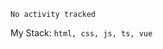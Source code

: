 <!--START_SECTION:waka-->

```text
No activity tracked
```

<!--END_SECTION:waka-->
My Stack: `html, css, js, ts, vue`
